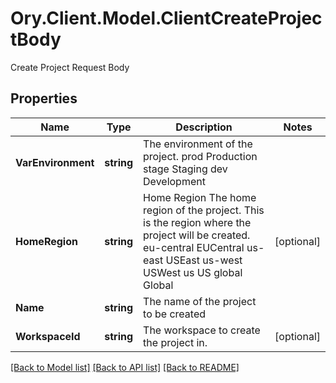 # Ory.Client.Model.ClientCreateProjectBody
Create Project Request Body

## Properties

Name | Type | Description | Notes
------------ | ------------- | ------------- | -------------
**VarEnvironment** | **string** | The environment of the project. prod Production stage Staging dev Development | 
**HomeRegion** | **string** | Home Region  The home region of the project. This is the region where the project will be created. eu-central EUCentral us-east USEast us-west USWest us US global Global | [optional] 
**Name** | **string** | The name of the project to be created | 
**WorkspaceId** | **string** | The workspace to create the project in. | [optional] 

[[Back to Model list]](../README.md#documentation-for-models) [[Back to API list]](../README.md#documentation-for-api-endpoints) [[Back to README]](../README.md)

